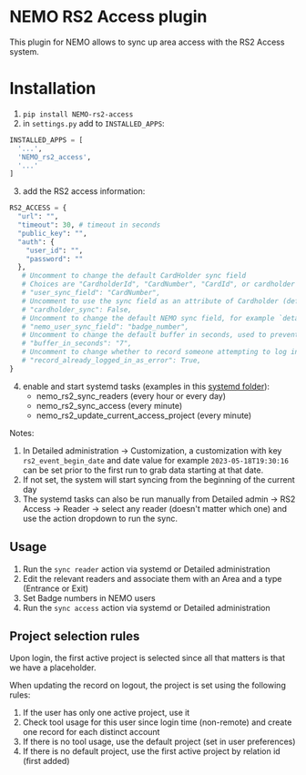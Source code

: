 # NEMO RS2 Access plugin

This plugin for NEMO allows to sync up area access with the RS2 Access system.

# Installation

1. `pip install NEMO-rs2-access`
2. in `settings.py` add to `INSTALLED_APPS`:
```python
INSTALLED_APPS = [
  '...',
  'NEMO_rs2_access',
  '...'
]
```
3. add the RS2 access information:
```python
RS2_ACCESS = {
  "url": "",
  "timeout": 30, # timeout in seconds
  "public_key": "",
  "auth": {
    "user_id": "",
    "password": ""
  },
   # Uncomment to change the default CardHolder sync field 
   # Choices are "CardholderId", "CardNumber", "CardId", or cardholder attribute like "UserColumns.UserText1"
   # "user_sync_field": "CardNumber",
   # Uncomment to use the sync field as an attribute of Cardholder (default is False, meaning it is an attribute of the Event)
   # "cardholder_sync": False,
   # Uncomment to change the default NEMO sync field, for example `details__employee_id`
   # "nemo_user_sync_field": "badge_number",
   # Uncomment to change the default buffer in seconds, used to prevent potential duplicates and potential missing events between calls to readers
   # "buffer_in_seconds": "7",
   # Uncomment to change whether to record someone attempting to log into an area they are already logged in as error in logs (default is True)
   # "record_already_logged_in_as_error": True,
}

```
4. enable and start systemd tasks (examples in this [systemd folder](https://gitlab.com/nemo-community/atlantis-labs/nemo-rs2-access/-/tree/main/resources/systemd)):
   * nemo_rs2_sync_readers (every hour or every day)
   * nemo_rs2_sync_access (every minute)
   * nemo_rs2_update_current_access_project (every minute)

Notes:
1. In Detailed administration -> Customization, a customization with key `rs2_event_begin_date` and date value for example `2023-05-18T19:30:16` can be set prior to the first run to grab data starting at that date.
2. If not set, the system will start syncing from the beginning of the current day
3. The systemd tasks can also be run manually from Detailed admin -> RS2 Access -> Reader -> select any reader (doesn't matter which one) and use the action dropdown to run the sync.

## Usage
1. Run the `sync reader` action via systemd or Detailed administration
2. Edit the relevant readers and associate them with an Area and a type (Entrance or Exit)
3. Set Badge numbers in NEMO users
4. Run the `sync access` action via systemd or Detailed administration

## Project selection rules
Upon login, the first active project is selected since all that matters is that we have a placeholder.

When updating the record on logout, the project is set using the following rules:
 1. If the user has only one active project, use it
 2. Check tool usage for this user since login time (non-remote) and create one record for each distinct account
 3. If there is no tool usage, use the default project (set in user preferences)
 4. If there is no default project, use the first active project by relation id (first added)